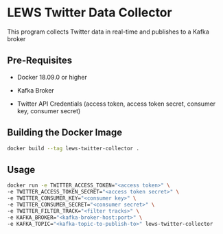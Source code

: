 # LEWS Twitter Data Collector

This program collects Twitter data in real-time and publishes to a Kafka broker

## Pre-Requisites

- Docker 18.09.0 or higher

- Kafka Broker

- Twitter API Credentials (access token, access token secret, consumer key, consumer secret)


## Building the Docker Image


```bash
docker build --tag lews-twitter-collector .
```

## Usage

```bash
docker run -e TWITTER_ACCESS_TOKEN="<access token>" \
-e TWITTER_ACCESS_TOKEN_SECRET="<access token secret>" \
-e TWITTER_CONSUMER_KEY="<consumer key>" \
-e TWITTER_CONSUMER_SECRET="<consumer secret>" \
-e TWITTER_FILTER_TRACK="<filter tracks>" \
-e KAFKA_BROKER="<kafka-broker-host:port>" \
-e KAFKA_TOPIC="<kafka-topic-to-publish-to>" lews-twitter-collector
```
